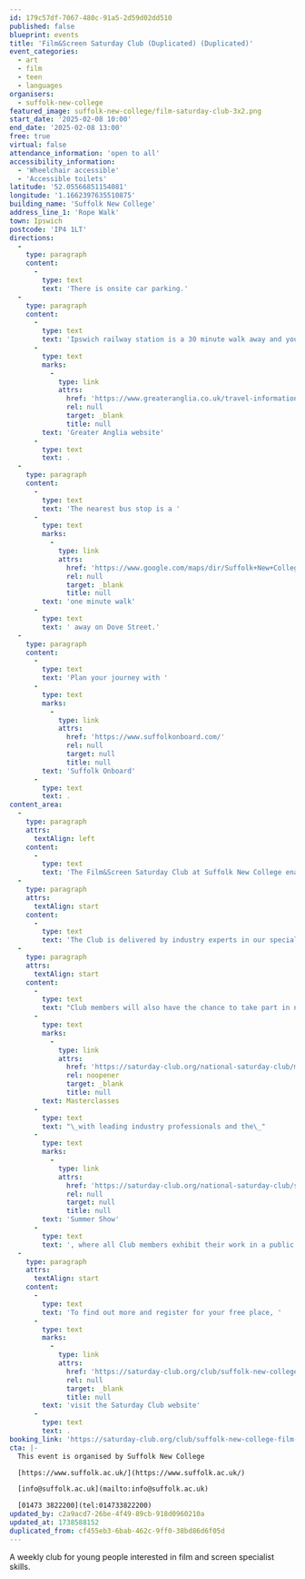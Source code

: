 ```yaml
---
id: 179c57df-7067-480c-91a5-2d59d02dd510
published: false
blueprint: events
title: 'Film&Screen Saturday Club (Duplicated) (Duplicated)'
event_categories:
  - art
  - film
  - teen
  - languages
organisers:
  - suffolk-new-college
featured_image: suffolk-new-college/film-saturday-club-3x2.png
start_date: '2025-02-08 10:00'
end_date: '2025-02-08 13:00'
free: true
virtual: false
attendance_information: 'open to all'
accessibility_information:
  - 'Wheelchair accessible'
  - 'Accessible toilets'
latitude: '52.05566851154081'
longitude: '1.1662397635510875'
building_name: 'Suffolk New College'
address_line_1: 'Rope Walk'
town: Ipswich
postcode: 'IP4 1LT'
directions:
  -
    type: paragraph
    content:
      -
        type: text
        text: 'There is onsite car parking.'
  -
    type: paragraph
    content:
      -
        type: text
        text: 'Ipswich railway station is a 30 minute walk away and you can find up to date train times on the '
      -
        type: text
        marks:
          -
            type: link
            attrs:
              href: 'https://www.greateranglia.co.uk/travel-information/station-information/ips'
              rel: null
              target: _blank
              title: null
        text: 'Greater Anglia website'
      -
        type: text
        text: .
  -
    type: paragraph
    content:
      -
        type: text
        text: 'The nearest bus stop is a '
      -
        type: text
        marks:
          -
            type: link
            attrs:
              href: 'https://www.google.com/maps/dir/Suffolk+New+College,+Waterfront+Building,+Rope+Walk,+Ipswich/Dove+Street,+Ipswich+IP4+2LS/@52.056116,1.1632617,17z/data=!4m14!4m13!1m5!1m1!1s0x47d99f81073e5c7f:0x4cf45ab41ce85c76!2m2!1d1.1661593!2d52.05553!1m5!1m1!1s0x47d99f81b84bd029:0xf15afb01fd2733f8!2m2!1d1.165675!2d52.056702!3e2?entry=ttu&g_ep=EgoyMDI1MDEyOS4xIKXMDSoASAFQAw%3D%3D'
              rel: null
              target: _blank
              title: null
        text: 'one minute walk'
      -
        type: text
        text: ' away on Dove Street.'
  -
    type: paragraph
    content:
      -
        type: text
        text: 'Plan your journey with '
      -
        type: text
        marks:
          -
            type: link
            attrs:
              href: 'https://www.suffolkonboard.com/'
              rel: null
              target: null
              title: null
        text: 'Suffolk Onboard'
      -
        type: text
        text: .
content_area:
  -
    type: paragraph
    attrs:
      textAlign: left
    content:
      -
        type: text
        text: 'The Film&Screen Saturday Club at Suffolk New College enables young people to explore a range of specialist skills in concept generation, storytelling, filming, editing, sound and lighting through a range of engaging workshops.'
  -
    type: paragraph
    attrs:
      textAlign: start
    content:
      -
        type: text
        text: 'The Club is delivered by industry experts in our specialist facilities. It allows young people to experiment and enhance their creative skills in a safe environment.'
  -
    type: paragraph
    attrs:
      textAlign: start
    content:
      -
        type: text
        text: "Club members will also have the chance to take part in national events including\_"
      -
        type: text
        marks:
          -
            type: link
            attrs:
              href: 'https://saturday-club.org/national-saturday-club/masterclasses/'
              rel: noopener
              target: _blank
              title: null
        text: Masterclasses
      -
        type: text
        text: "\_with leading industry professionals and the\_"
      -
        type: text
        marks:
          -
            type: link
            attrs:
              href: 'https://saturday-club.org/national-saturday-club/summer-show/'
              rel: null
              target: null
              title: null
        text: 'Summer Show'
      -
        type: text
        text: ', where all Club members exhibit their work in a public showcase – all for free!'
  -
    type: paragraph
    attrs:
      textAlign: start
    content:
      -
        type: text
        text: 'To find out more and register for your free place, '
      -
        type: text
        marks:
          -
            type: link
            attrs:
              href: 'https://saturday-club.org/club/suffolk-new-college-film-screen/'
              rel: null
              target: _blank
              title: null
        text: 'visit the Saturday Club website'
      -
        type: text
        text: .
booking_link: 'https://saturday-club.org/club/suffolk-new-college-film-screen/'
cta: |-
  This event is organised by Suffolk New College

  [https://www.suffolk.ac.uk/](https://www.suffolk.ac.uk/)

  [info@suffolk.ac.uk](mailto:info@suffolk.ac.uk)

  [01473 3822200](tel:014733822200)
updated_by: c2a9acd7-26be-4f49-89cb-918d0960210a
updated_at: 1738588152
duplicated_from: cf455eb3-6bab-462c-9ff0-38bd86d6f05d
---
```

A weekly club for young people interested in film and screen specialist skills.